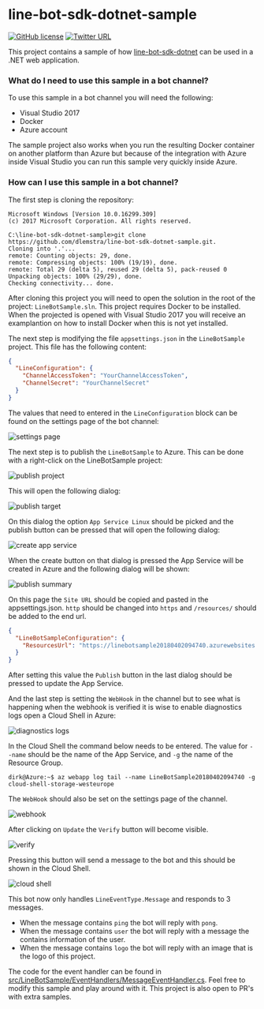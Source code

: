 # line-bot-sdk-dotnet-sample

[![GitHub license](https://img.shields.io/badge/license-Apache%202-green.svg)](https://raw.githubusercontent.com/dlemstra/line-bot-sdk-dotnet/master/License.txt)
[![Twitter URL](https://img.shields.io/twitter/url/https/twitter.com/fold_left.svg?style=social&label=Follow%20%40MagickNET)](https://twitter.com/MagickNET)

This project contains a sample of how [line-bot-sdk-dotnet](https://github.com/dlemstra/line-bot-sdk-dotnet) can be used in a .NET web application.

### What do I need to use this sample in a bot channel?

To use this sample in a bot channel you will need the following:

- Visual Studio 2017
- Docker
- Azure account

The sample project also works when you run the resulting Docker container on another platform than Azure but because of the integration with Azure inside
Visual Studio you can run this sample very quickly inside Azure.


### How can I use this sample in a bot channel?

The first step is cloning the repository:

```
Microsoft Windows [Version 10.0.16299.309]
(c) 2017 Microsoft Corporation. All rights reserved.

C:\line-bot-sdk-dotnet-sample>git clone https://github.com/dlemstra/line-bot-sdk-dotnet-sample.git.
Cloning into '.'...
remote: Counting objects: 29, done.
remote: Compressing objects: 100% (19/19), done.
remote: Total 29 (delta 5), reused 29 (delta 5), pack-reused 0
Unpacking objects: 100% (29/29), done.
Checking connectivity... done.
```

After cloning this project you will need to open the solution in the root of the project: `LineBotSample.sln`. This project requires Docker to be installed.
When the projected is opened with Visual Studio 2017 you will receive an examplantion on how to install Docker when this is not yet installed.

The next step is modifying the file `appsettings.json` in the `LineBotSample` project. This file has the following content:

```json
{
  "LineConfiguration": {
    "ChannelAccessToken": "YourChannelAccessToken",
    "ChannelSecret": "YourChannelSecret"
  }
}
```

The values that need to entered in the `LineConfiguration` block can be found on the settings page of the bot channel:

![settings page](Documentation/channel.png)

The next step is to publish the `LineBotSample` to Azure. This can be done with a right-click on the LineBotSample project:

![publish project](Documentation/publish.png)

This will open the following dialog:

![publish target](Documentation/publish-target.png)

On this dialog the option `App Service Linux` should be picked and the publish button can be pressed that will open the following dialog:

![create app service](Documentation/create-app-service.png)

When the create button on that dialog is pressed the App Service will be created in Azure and the following dialog will be shown:

![publish summary](Documentation/publish-summary.png)

On this page the `Site URL` should be copied and pasted in the appsettings.json. `http` should be changed into `https` and `/resources/` should be added to the end url.

```json
{
  "LineBotSampleConfiguration": {
    "ResourcesUrl": "https://linebotsample20180402094740.azurewebsites.net/resources/"
  }
}
```

After setting this value the `Publish` button in the last dialog should be pressed to update the App Service.

And the last step is setting the `WebHook` in the channel but to see what is happening when the webhook is verified it is wise to enable diagnostics logs open a Cloud Shell in Azure:

![diagnostics logs](Documentation/diagnostics-logs.png)

In the Cloud Shell the command below needs to be entered. The value for `--name` should be the name of the App Service, and `-g` the name of the Resource Group.

```
dirk@Azure:~$ az webapp log tail --name LineBotSample20180402094740 -g cloud-shell-storage-westeurope
```

The `WebHook` should also be set on the settings page of the channel.

![webhook](Documentation/webhook.png)

After clicking on `Update` the `Verify` button will become visible.

![verify](Documentation/verify.png)

Pressing this button will send a message to the bot and this should be shown in the Cloud Shell.

![cloud shell](Documentation/cloud-shell.png)

This bot now only handles `LineEventType.Message` and responds to 3 messages.

- When the message contains `ping` the bot will reply with `pong`.
- When the message contains `user` the bot will reply with a message the contains information of the user.
- When the message contains `logo` the bot will reply with an image that is the logo of this project.

The code for the event handler can be found in [src/LineBotSample/EventHandlers/MessageEventHandler.cs](src/LineBotSample/EventHandlers/MessageEventHandler.cs). Feel free to modify this
sample and play around with it. This project is also open to PR's with extra samples.